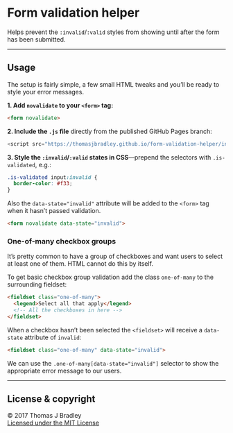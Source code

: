# Form validation helper

Helps prevent the `:invalid`/`:valid` styles from showing until after the form has been submitted.

---

## Usage

The setup is fairly simple, a few small HTML tweaks and you’ll be ready to style your error messages.

**1. Add `novalidate` to your `<form>` tag:**

```html
<form novalidate>
```

**2. Include the `.js` file** directly from the published GitHub Pages branch:

```js
<script src="https://thomasjbradley.github.io/form-validation-helper/index.js"></script>
```

**3. Style the `:invalid`/`:valid` states in CSS**—prepend the selectors with `.is-validated`, e.g.:

```css
.is-validated input:invalid {
  border-color: #f33;
}
```

Also the `data-state="invalid"` attribute will be added to the `<form>` tag when it hasn’t passed validation.

```html
<form novalidate data-state="invalid">
```

### One-of-many checkbox groups

It’s pretty common to have a group of checkboxes and want users to select at least one of them. HTML cannot do this by itself.

To get basic checkbox group validation add the class `one-of-many` to the surrounding fieldset:

```html
<fieldset class="one-of-many">
  <legend>Select all that apply</legend>
  <!-- All the checkboxes in here -->
</fieldset>
```

When a checkbox hasn’t been selected the `<fieldset>` will receive a `data-state` attribute of `invalid`:

```html
<fieldset class="one-of-many" data-state="invalid">
```

We can use the `.one-of-many[data-state="invalid"]` selector to show the appropriate error message to our users.

---

## License & copyright

© 2017 Thomas J Bradley
<br>[Licensed under the MIT License](LICENSE)
